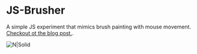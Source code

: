 # JS-Brusher
A simple JS experiment that mimics brush painting with mouse movement.  [Checkout ot the blog post.](http://yagiz.me/repainting-with-javascript/).

![N|Solid](http://146.185.160.107/wp-content/uploads/2016/12/bursher.jpg)
